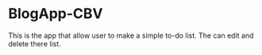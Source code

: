 # BlogApp-CBV
This is the app that allow user to make a simple to-do list. The can edit and delete there list.
